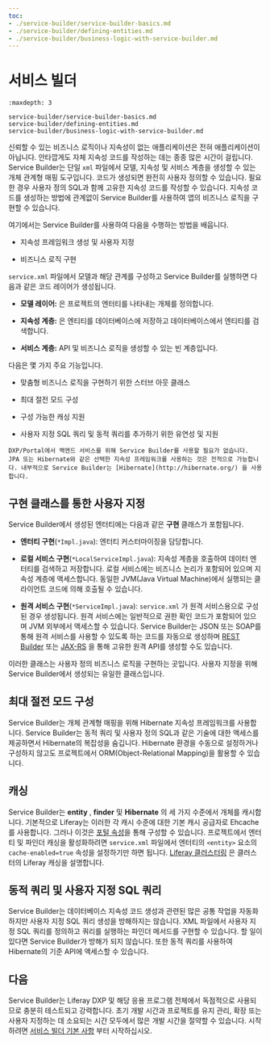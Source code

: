 ```yaml
---
toc:
- ./service-builder/service-builder-basics.md
- ./service-builder/defining-entities.md
- ./service-builder/business-logic-with-service-builder.md
---
```

# 서비스 빌더

```{toctree}
:maxdepth: 3

service-builder/service-builder-basics.md
service-builder/defining-entities.md
service-builder/business-logic-with-service-builder.md
```

신뢰할 수 있는 비즈니스 로직이나 지속성이 없는 애플리케이션은 전혀 애플리케이션이 아닙니다. 안타깝게도 자체 지속성 코드를 작성하는 데는 종종 많은 시간이 걸립니다. Service Builder는 단일 `xml` 파일에서 모델, 지속성 및 서비스 계층을 생성할 수 있는 개체 관계형 매핑 도구입니다. 코드가 생성되면 완전히 사용자 정의할 수 있습니다. 필요한 경우 사용자 정의 SQL과 함께 고유한 지속성 코드를 작성할 수 있습니다. 지속성 코드를 생성하는 방법에 관계없이 Service Builder를 사용하여 앱의 비즈니스 로직을 구현할 수 있습니다.

여기에서는 Service Builder를 사용하여 다음을 수행하는 방법을 배웁니다.

* 지속성 프레임워크 생성 및 사용자 지정

* 비즈니스 로직 구현

`service.xml` 파일에서 모델과 해당 관계를 구성하고 Service Builder를 실행하면 다음과 같은 코드 레이어가 생성됩니다.

* **모델 레이어:** 은 프로젝트의 엔터티를 나타내는 개체를 정의합니다.

* **지속성 계층:** 은 엔티티를 데이터베이스에 저장하고 데이터베이스에서 엔티티를 검색합니다.

* **서비스 계층:** API 및 비즈니스 로직을 생성할 수 있는 빈 계층입니다.

다음은 몇 가지 주요 기능입니다.

* 맞춤형 비즈니스 로직을 구현하기 위한 스터브 아웃 클래스

* 최대 절전 모드 구성

* 구성 가능한 캐싱 지원

* 사용자 지정 SQL 쿼리 및 동적 쿼리를 추가하기 위한 유연성 및 지원

```{note}
DXP/Portal에서 백엔드 서비스를 위해 Service Builder를 사용할 필요가 없습니다. JPA 또는 Hibernate와 같은 선택한 지속성 프레임워크를 사용하는 것은 전적으로 가능합니다. 내부적으로 Service Builder는 [Hibernate](http://hibernate.org/) 을 사용합니다. 
```

## 구현 클래스를 통한 사용자 지정

Service Builder에서 생성된 엔터티에는 다음과 같은 **구현** 클래스가 포함됩니다.

* **엔터티 구현**(`*Impl.java`): 엔터티 커스터마이징을 담당합니다.

* **로컬 서비스 구현**(`*LocalServiceImpl.java`): 지속성 계층을 호출하여 데이터 엔터티를 검색하고 저장합니다. 로컬 서비스에는 비즈니스 논리가 포함되어 있으며 지속성 계층에 액세스합니다. 동일한 JVM(Java Virtual Machine)에서 실행되는 클라이언트 코드에 의해 호출될 수 있습니다.

* **원격 서비스 구현**(`*ServiceImpl.java`): `service.xml` 가 원격 서비스용으로 구성된 경우 생성됩니다. 원격 서비스에는 일반적으로 권한 확인 코드가 포함되어 있으며 JVM 외부에서 액세스할 수 있습니다. Service Builder는 JSON 또는 SOAP를 통해 원격 서비스를 사용할 수 있도록 하는 코드를 자동으로 생성하며 [REST Builder](../../headless-delivery/apis-with-rest-builder.md)  또는 [JAX-RS](https://help.liferay.com/hc/ko/articles/360031902292-JAX-RS) 을 통해 고유한 원격 API를 생성할 수도 있습니다.

이러한 클래스는 사용자 정의 비즈니스 로직을 구현하는 곳입니다. 사용자 지정을 위해 Service Builder에서 생성되는 유일한 클래스입니다.

## 최대 절전 모드 구성

Service Builder는 개체 관계형 매핑을 위해 Hibernate 지속성 프레임워크를 사용합니다. Service Builder는 동적 쿼리 및 사용자 정의 SQL과 같은 기술에 대한 액세스를 제공하면서 Hibernate의 복잡성을 숨깁니다. Hibernate 환경을 수동으로 설정하거나 구성하지 않고도 프로젝트에서 ORM(Object-Relational Mapping)을 활용할 수 있습니다.

## 캐싱

Service Builder는 **entity** , **finder** 및 **Hibernate** 의 세 가지 수준에서 개체를 캐시합니다. 기본적으로 Liferay는 이러한 각 캐시 수준에 대한 기본 캐시 공급자로 Ehcache를 사용합니다. 그러나 이것은 [포털 속성](../../installation-and-upgrades/reference/portal-properties.md)을 통해 구성할 수 있습니다. 프로젝트에서 엔터티 및 파인더 캐싱을 활성화하려면 `service.xml` 파일에서 엔터티의 `<entity>` 요소의 `cache-enabled=true` 속성을 설정하기만 하면 됩니다. [Liferay 클러스터링](../../installation-and-upgrades/setting-up-liferay/clustering-for-high-availability.md) 은 클러스터의 Liferay 캐싱을 설명합니다.

## 동적 쿼리 및 사용자 지정 SQL 쿼리

Service Builder는 데이터베이스 지속성 코드 생성과 관련된 많은 공통 작업을 자동화하지만 사용자 지정 SQL 쿼리 생성을 방해하지는 않습니다. XML 파일에서 사용자 지정 SQL 쿼리를 정의하고 쿼리를 실행하는 파인더 메서드를 구현할 수 있습니다. 할 일이 있다면 Service Builder가 방해가 되지 않습니다. 또한 동적 쿼리를 사용하여 Hibernate의 기준 API에 액세스할 수 있습니다.

## 다음

Service Builder는 Liferay DXP 및 해당 응용 프로그램 전체에서 독점적으로 사용되므로 충분히 테스트되고 강력합니다. 초기 개발 시간과 프로젝트를 유지 관리, 확장 또는 사용자 지정하는 데 소요되는 시간 모두에서 많은 개발 시간을 절약할 수 있습니다. 시작하려면 [서비스 빌더 기본 사항](./service-builder/service-builder-basics.md) 부터 시작하십시오.
